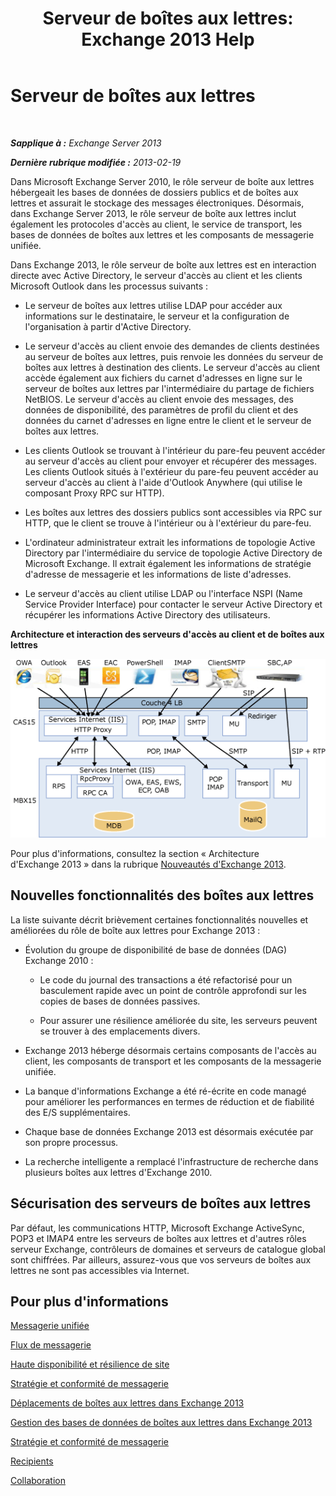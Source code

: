 ﻿---
title: 'Serveur de boîtes aux lettres: Exchange 2013 Help'
TOCTitle: Serveur de boîtes aux lettres
ms:assetid: 1aacc1c9-c81b-47d4-b222-ee73956cf968
ms:mtpsurl: https://technet.microsoft.com/fr-fr/library/JJ150491(v=EXCHG.150)
ms:contentKeyID: 50477706
ms.date: 04/24/2018
mtps_version: v=EXCHG.150
ms.translationtype: HT
---

# Serveur de boîtes aux lettres

 

_**Sapplique à :** Exchange Server 2013_

_**Dernière rubrique modifiée :** 2013-02-19_

Dans Microsoft Exchange Server 2010, le rôle serveur de boîte aux lettres hébergeait les bases de données de dossiers publics et de boîtes aux lettres et assurait le stockage des messages électroniques. Désormais, dans Exchange Server 2013, le rôle serveur de boîte aux lettres inclut également les protocoles d'accès au client, le service de transport, les bases de données de boîtes aux lettres et les composants de messagerie unifiée.

Dans Exchange 2013, le rôle serveur de boîte aux lettres est en interaction directe avec Active Directory, le serveur d'accès au client et les clients Microsoft Outlook dans les processus suivants :

  - Le serveur de boîtes aux lettres utilise LDAP pour accéder aux informations sur le destinataire, le serveur et la configuration de l'organisation à partir d'Active Directory.

  - Le serveur d'accès au client envoie des demandes de clients destinées au serveur de boîtes aux lettres, puis renvoie les données du serveur de boîtes aux lettres à destination des clients. Le serveur d'accès au client accède également aux fichiers du carnet d'adresses en ligne sur le serveur de boîtes aux lettres par l'intermédiaire du partage de fichiers NetBIOS. Le serveur d'accès au client envoie des messages, des données de disponibilité, des paramètres de profil du client et des données du carnet d'adresses en ligne entre le client et le serveur de boîtes aux lettres.

  - Les clients Outlook se trouvant à l'intérieur du pare-feu peuvent accéder au serveur d'accès au client pour envoyer et récupérer des messages. Les clients Outlook situés à l'extérieur du pare-feu peuvent accéder au serveur d'accès au client à l'aide d'Outlook Anywhere (qui utilise le composant Proxy RPC sur HTTP).

  - Les boîtes aux lettres des dossiers publics sont accessibles via RPC sur HTTP, que le client se trouve à l'intérieur ou à l'extérieur du pare-feu.

  - L'ordinateur administrateur extrait les informations de topologie Active Directory par l'intermédiaire du service de topologie Active Directory de Microsoft Exchange. Il extrait également les informations de stratégie d'adresse de messagerie et les informations de liste d'adresses.

  - Le serveur d'accès au client utilise LDAP ou l'interface NSPI (Name Service Provider Interface) pour contacter le serveur Active Directory et récupérer les informations Active Directory des utilisateurs.

**Architecture et interaction des serveurs d'accès au client et de boîtes aux lettres**

![Interaction avec le serveur d’accès au client et de boîtes aux lettres](images/JJ150491.d14577bf-14f9-40fa-bd49-a92932eb003a(EXCHG.150).gif "Interaction avec le serveur d’accès au client et de boîtes aux lettres")

Pour plus d'informations, consultez la section « Architecture d'Exchange 2013 » dans la rubrique [Nouveautés d'Exchange 2013](what-s-new-in-exchange-2013-exchange-2013-help.md).

## Nouvelles fonctionnalités des boîtes aux lettres

La liste suivante décrit brièvement certaines fonctionnalités nouvelles et améliorées du rôle de boîte aux lettres pour Exchange 2013 :

  - Évolution du groupe de disponibilité de base de données (DAG) Exchange 2010 :
    
      - Le code du journal des transactions a été refactorisé pour un basculement rapide avec un point de contrôle approfondi sur les copies de bases de données passives.
    
      - Pour assurer une résilience améliorée du site, les serveurs peuvent se trouver à des emplacements divers.

  - Exchange 2013 héberge désormais certains composants de l'accès au client, les composants de transport et les composants de la messagerie unifiée.

  - La banque d'informations Exchange a été ré-écrite en code managé pour améliorer les performances en termes de réduction et de fiabilité des E/S supplémentaires.

  - Chaque base de données Exchange 2013 est désormais exécutée par son propre processus.

  - La recherche intelligente a remplacé l'infrastructure de recherche dans plusieurs boîtes aux lettres d'Exchange 2010.

## Sécurisation des serveurs de boîtes aux lettres

Par défaut, les communications HTTP, Microsoft Exchange ActiveSync, POP3 et IMAP4 entre les serveurs de boîtes aux lettres et d'autres rôles serveur Exchange, contrôleurs de domaines et serveurs de catalogue global sont chiffrées. Par ailleurs, assurez-vous que vos serveurs de boîtes aux lettres ne sont pas accessibles via Internet.

## Pour plus d'informations

[Messagerie unifiée](unified-messaging-exchange-2013-help.md)

[Flux de messagerie](mail-flow-exchange-2013-help.md)

[Haute disponibilité et résilience de site](high-availability-and-site-resilience-exchange-2013-help.md)

[Stratégie et conformité de messagerie](messaging-policy-and-compliance-exchange-2013-help.md)

[Déplacements de boîtes aux lettres dans Exchange 2013](mailbox-moves-in-exchange-2013-exchange-2013-help.md)

[Gestion des bases de données de boîtes aux lettres dans Exchange 2013](manage-mailbox-databases-in-exchange-2013-exchange-2013-help.md)

[Stratégie et conformité de messagerie](messaging-policy-and-compliance-exchange-2013-help.md)

[Recipients](recipients-exchange-2013-help.md)

[Collaboration](collaboration-exchange-2013-help.md)

